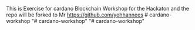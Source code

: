 This is Exercise for cardano Blockchain Workshop for the Hackaton  and the repo will be forked to Mr https://github.com/yohhannees #   c a r d a n o - w o r k s h o p 
 
 "# cardano-workshop" 
"# cardano-workshop" 
